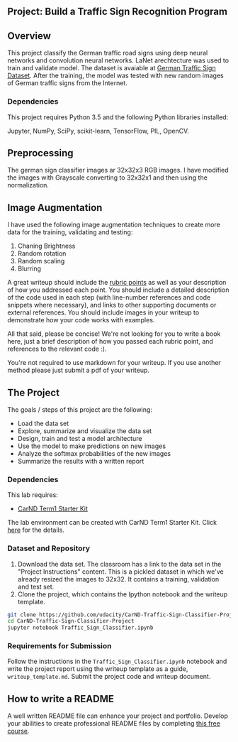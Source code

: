 ## Project: Build a Traffic Sign Recognition Program

Overview
---
This project classify the German traffic road signs using deep neural networks and convolution neural networks. LaNet arechtecture was used to train and validate model. The dataset is avaiable at [German Traffic Sign Dataset](http://benchmark.ini.rub.de/?section=gtsrb&subsection=dataset). After the training, the model was tested with new random images of German traffic signs from the Internet.

### Dependencies
This project requires Python 3.5 and the following Python libraries installed:

Jupyter,
NumPy,
SciPy,
scikit-learn,
TensorFlow,
PIL,
OpenCV.

Preprocessing
---
The german sign classifier images ar 32x32x3 RGB images. I have modified the images with Grayscale converting to 32x32x1 and then using the normalization.

Image Augmentation
---
I have used the following image augmentation techniques to create more data for the training, validating and testing:
1. Chaning Brightness
2. Random rotation
3. Random scaling
4. Blurring

A great writeup should include the [rubric points](https://review.udacity.com/#!/rubrics/481/view) as well as your description of how you addressed each point.  You should include a detailed description of the code used in each step (with line-number references and code snippets where necessary), and links to other supporting documents or external references.  You should include images in your writeup to demonstrate how your code works with examples.  

All that said, please be concise!  We're not looking for you to write a book here, just a brief description of how you passed each rubric point, and references to the relevant code :). 

You're not required to use markdown for your writeup.  If you use another method please just submit a pdf of your writeup.

The Project
---
The goals / steps of this project are the following:
* Load the data set
* Explore, summarize and visualize the data set
* Design, train and test a model architecture
* Use the model to make predictions on new images
* Analyze the softmax probabilities of the new images
* Summarize the results with a written report

### Dependencies
This lab requires:

* [CarND Term1 Starter Kit](https://github.com/udacity/CarND-Term1-Starter-Kit)

The lab environment can be created with CarND Term1 Starter Kit. Click [here](https://github.com/udacity/CarND-Term1-Starter-Kit/blob/master/README.md) for the details.

### Dataset and Repository

1. Download the data set. The classroom has a link to the data set in the "Project Instructions" content. This is a pickled dataset in which we've already resized the images to 32x32. It contains a training, validation and test set.
2. Clone the project, which contains the Ipython notebook and the writeup template.
```sh
git clone https://github.com/udacity/CarND-Traffic-Sign-Classifier-Project
cd CarND-Traffic-Sign-Classifier-Project
jupyter notebook Traffic_Sign_Classifier.ipynb
```

### Requirements for Submission
Follow the instructions in the `Traffic_Sign_Classifier.ipynb` notebook and write the project report using the writeup template as a guide, `writeup_template.md`. Submit the project code and writeup document.

## How to write a README
A well written README file can enhance your project and portfolio.  Develop your abilities to create professional README files by completing [this free course](https://www.udacity.com/course/writing-readmes--ud777).

